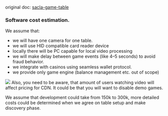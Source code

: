 original doc: [sacla-game-table](./sacla-game-table)


### Software cost estimation.
We assume that:
- we will have one camera for one table.
- we will use HID compatible card reader device
- locally there will be PC capable for local video processing
- we will make delay between game events (like 4–5 seconds) to avoid fraud behavior.
- we integrate with casinos using seamless wallet protocol.
- we provide only game engine (balance management etc. out of scope)

[![](https://mermaid.ink/img/pako:eNplVEmP2jAU_iuWT1SCURa25FCJQovmMBokRj106MEkD4hIbGQ7bSnhv8_zEraJBLKd971vsZ0TzUQONKVbyQ478jZbcYKPqtd-ga1LmEhgbn0GrHw3fyB_k17vazNlB11LID-LHAQRG7JlFTRkyqoO_kCyLx64zCQA91hSCV5o4XqQZrkTfy2QFHwjGlNzpZu0mEleFdwjMsG1FGVJtNFHFGhd8K1qHGLBOJSdWxg5mCWvBXj-4HKO3JPF8w2pbeG43h4o5t9Ytneldvhu0MSMsLHXt5DiDyZyY6pNwAExG29dY7aVi-9z69saDLWslQbZcXMU0654X9OyAK7Rh9fAlLLchK1FrYk44HZg6ITxnKxB39FdMlmU7Iip9Xq2xwvbozVTe2necSOCwwuvVdFivKW5PQiu3Wd9tvIHQL42Np1Av5ea6VrdI-9FPePZcckqUKoQvCGvk0PReW0NXqVddrg175bNYyA3QflWNrAuqRXSrVnJeAYEdNbcRPWwO5gOkaDqUjsZlzxpFy9VkdNUyxq6FC9DxcyUnkzJiuodVLCiKQ5zJvcruuJnxOBJ_SVE1cKkqLc7mm5YqXBWH3KmYVYwdHUtQTKQU1FzTdMoGNseND3RfzQNh09hFCWjOBgNxkEcxvj2SNP-6CkZDAdREIVhEkSD8fDcpf8tbfA0GiZJPA76ozgM-3GCCFZrsTzyrGWE3NzeF_flsB-QVtp3-8brPX8AHppoLg?type=png)](https://mermaid.live/edit#pako:eNplVEmP2jAU_iuWT1SCURa25FCJQovmMBokRj106MEkD4hIbGQ7bSnhv8_zEraJBLKd971vsZ0TzUQONKVbyQ478jZbcYKPqtd-ga1LmEhgbn0GrHw3fyB_k17vazNlB11LID-LHAQRG7JlFTRkyqoO_kCyLx64zCQA91hSCV5o4XqQZrkTfy2QFHwjGlNzpZu0mEleFdwjMsG1FGVJtNFHFGhd8K1qHGLBOJSdWxg5mCWvBXj-4HKO3JPF8w2pbeG43h4o5t9Ytneldvhu0MSMsLHXt5DiDyZyY6pNwAExG29dY7aVi-9z69saDLWslQbZcXMU0654X9OyAK7Rh9fAlLLchK1FrYk44HZg6ITxnKxB39FdMlmU7Iip9Xq2xwvbozVTe2necSOCwwuvVdFivKW5PQiu3Wd9tvIHQL42Np1Av5ea6VrdI-9FPePZcckqUKoQvCGvk0PReW0NXqVddrg175bNYyA3QflWNrAuqRXSrVnJeAYEdNbcRPWwO5gOkaDqUjsZlzxpFy9VkdNUyxq6FC9DxcyUnkzJiuodVLCiKQ5zJvcruuJnxOBJ_SVE1cKkqLc7mm5YqXBWH3KmYVYwdHUtQTKQU1FzTdMoGNseND3RfzQNh09hFCWjOBgNxkEcxvj2SNP-6CkZDAdREIVhEkSD8fDcpf8tbfA0GiZJPA76ozgM-3GCCFZrsTzyrGWE3NzeF_flsB-QVtp3-8brPX8AHppoLg)
Also, you need to be aware, that amount of users watching video will affect pricing for CDN. It could be that you will want to disable demo games.

We assume that development could take from 150k to 300k, more detailed costs could be determined when we agree on table setup and make discovery phase.
